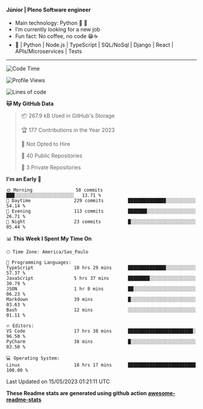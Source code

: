 #### Júnior | Pleno Software engineer 

- Main technology: Python 🐍 💖
- I’m currently looking for a new job
- Fun fact: No coffee, no code 😁☕
- 📖 | Python | Node.js | TypeScript | SQL/NoSql | Django | React | APIs/Microservices | Tests 
---
<!--START_SECTION:waka-->
![Code Time](http://img.shields.io/badge/Code%20Time-792%20hrs%2028%20mins-blue)

![Profile Views](http://img.shields.io/badge/Profile%20Views-34-blue)

![Lines of code](https://img.shields.io/badge/From%20Hello%20World%20I%27ve%20Written-10.6%20million%20lines%20of%20code-blue)

**🐱 My GitHub Data** 

> 📦 267.9 kB Used in GitHub's Storage 
 > 
> 🏆 177 Contributions in the Year 2023
 > 
> 🚫 Not Opted to Hire
 > 
> 📜 40 Public Repositories 
 > 
> 🔑 3 Private Repositories 
 > 
**I'm an Early 🐤** 

```text
🌞 Morning                58 commits          ███░░░░░░░░░░░░░░░░░░░░░░   13.71 % 
🌆 Daytime                229 commits         ██████████████░░░░░░░░░░░   54.14 % 
🌃 Evening                113 commits         ███████░░░░░░░░░░░░░░░░░░   26.71 % 
🌙 Night                  23 commits          █░░░░░░░░░░░░░░░░░░░░░░░░   05.44 % 
```


📊 **This Week I Spent My Time On** 

```text
🕑︎ Time Zone: America/Sao_Paulo

💬 Programming Languages: 
TypeScript               10 hrs 29 mins      ██████████████░░░░░░░░░░░   57.37 % 
JavaScript               5 hrs 37 mins       ████████░░░░░░░░░░░░░░░░░   30.79 % 
JSON                     1 hr 8 mins         ██░░░░░░░░░░░░░░░░░░░░░░░   06.23 % 
Markdown                 39 mins             █░░░░░░░░░░░░░░░░░░░░░░░░   03.63 % 
Bash                     12 mins             ░░░░░░░░░░░░░░░░░░░░░░░░░   01.11 % 

🔥 Editors: 
VS Code                  17 hrs 38 mins      ████████████████████████░   96.50 % 
PyCharm                  38 mins             █░░░░░░░░░░░░░░░░░░░░░░░░   03.50 % 

💻 Operating System: 
Linux                    18 hrs 17 mins      █████████████████████████   100.00 % 
```


 Last Updated on 15/05/2023 01:21:11 UTC
<!--END_SECTION:waka-->

**These Readme stats are generated using github action [awesome-readme-stats](https://github.com/anmol098/waka-readme-stats)**
